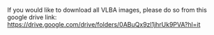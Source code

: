If you would like to download all VLBA images, please do so from this google drive link:
https://drive.google.com/drive/folders/0ABuQx9zl1jhrUk9PVA?hl=it

